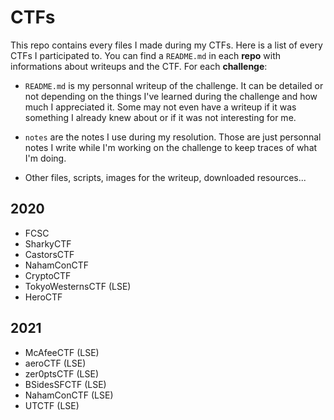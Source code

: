 # CTFs

This repo contains every files I made during my CTFs. Here is a list of every CTFs I participated to. You can find a `README.md` in each **repo** with informations about writeups and the CTF. For each **challenge**:

- `README.md` is my personnal writeup of the challenge. It can be detailed or not depending on the things I've learned during the challenge and how much I appreciated it. Some may not even have a writeup if it was something I already knew about or if it was not interesting for me.

- `notes` are the notes I use during my resolution. Those are just personnal notes I write while I'm working on the challenge to keep traces of what I'm doing.

- Other files, scripts, images for the writeup, downloaded resources...

## 2020

- FCSC
- SharkyCTF
- CastorsCTF
- NahamConCTF
- CryptoCTF
- TokyoWesternsCTF (LSE)
- HeroCTF

## 2021

- McAfeeCTF (LSE)
- aeroCTF (LSE)
- zer0ptsCTF (LSE)
- BSidesSFCTF (LSE)
- NahamConCTF (LSE)
- UTCTF (LSE)
